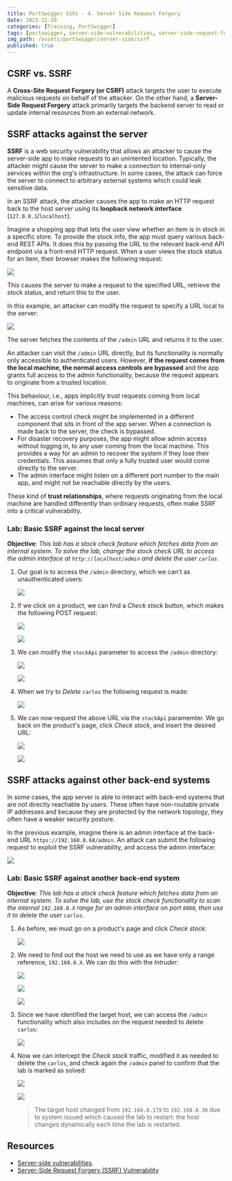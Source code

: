 ```yaml
---
title: PortSwigger SSVs - 4. Server Side Request Forgery
date: 2023-12-20
categories: [Training, PortSwigger]
tags: [portswigger, server-side-vulnerabilities, server-side-request-forgery, ssrf, burp, burp-intruder, brute-force]
img_path: /assets/portswigger/server-side/ssrf
published: true
---
```


## CSRF vs. SSRF

A **Cross-Site Request Forgery (or CSRF)** attack targets the user to execute malicious requests on behalf of the attacker. On the other hand, a **Server-Side Request Forgery** attack primarily targets the backend server to read or update internal resources from an external network.

## SSRF attacks against the server

**SSRF** is a web security vulnerability that allows an attacker to cause the server-side app to make requests to an unintented location. Typically, the attacker might cause the server to make a connection to internal-only services within the org's infrastructure. In some cases, the attack can force the server to connect to arbitrary external systems which could leak sensitive data.

In an SSRF attack, the attacker causes the app to make an HTTP request back to the host server using its **loopback network interface** (`127.0.0.1`/`localhost`).

Imagine a shopping app that lets the user view whether an item is in stock in a specific store. To provide the stock info, the app must query various back-end REST APIs. It does this by passing the URL to the relevant back-end API endpoint via a front-end HTTP request. When a user views the stock status for an item, their browser makes the following request:

![](legit_request.png)

This causes the server to make a request to the specified URL, retrieve the stock status, and return this to the user.

In this example, an attacker can modify the request to specify a URL local to the server:

![](modified_request.png)

The server fetches the contents of the `/admin` URL and returns it to the user. 

An attacker can visit the `/admin` URL directly, but its functionality is normally only accessible to authenticated users. However, **if the request comes from the local machine, the normal access controls are bypassed** and the app grants full access to the admin functionality, because the request appears to originate from a trusted location.

This behaviour, i.e., apps implicitly trust requests coming from local machines, can arise for various reasons:
- The access control check might be implemented in a different component that sits in front of the app server. When a connection is made back to the server, the check is bypassed.
- For disaster recovery purposes, the app might allow admin access without logging in, to any user coming from the local machine. This provides a way for an admin to recover the system if they lose their credentials. This assumes that only a fully trusted user would come directly to the server.
- The admin interface might listen on a different port number to the main app, and might not be reachable directly by the users.

These kind of **trust relationships**, where requests originating from the local machine are handled differently than ordinary requests, often make SSRF into a critical vulnerability.

### Lab: Basic SSRF against the local server

**Objective**:  _This lab has a stock check feature which fetches data from an internal system. To solve the lab, change the stock check URL to access the admin interface at `http://localhost/admin` and delete the user `carlos`._

1. Our goal is to access the `/admin` directory, which we can't as unauthenticated users:

    ![](lab1_admin_dir.png)

2. If we click on a product, we can find a *Check stock* button, which makes the following POST request:

    ![](lab1_check_stock.png)

    ![](lab1_check_stock_request.png)

3. We can modify the `stockApi` parameter to access the `/admin` directory:

    ![](lab1_check_stock_request_modified.png)

    ![](lab1_admin_panel.png)

4. When we try to *Delete* `carlos` the following request is made:

    ![](lab1_delete_request.png)

5. We can now request the above URL via the `stockApi` paramemter. We go back on the product's page, click *Check stock*, and insert the desired URL:

    ![](lab1_stock_delete_request.png)

    ![](lab1_solved.png)

## SSRF attacks against other back-end systems

In some cases, the app server is able to interact with back-end systems that are not directly reachable by users. These often have non-routable private IP addresses and because they are protected by the network topology, they often have a weaker security posture.

In the previous example, imagine there is an admin interface at the back-end URL `https://192.168.0.68/admin`. An attack can submit the following request to exploit the SSRF vulnerability, and access the admin interface:

![](request_admin_if.png)

### Lab: Basic SSRF against another back-end system

**Objective**:  _This lab has a stock check feature which fetches data from an internal system. To solve the lab, use the stock check functionality to scan the internal `192.168.0.X` range for an admin interface on port `8080`, then use it to delete the user `carlos`._

1. As before, we must go on a product's page and click *Check stock*:

    ![](lab2_stock_request.png)

2. We need to find out the host we need to use as we have only a range reference, `192.168.0.X`. We can do this with the *Intruder*:

    ![](lab2_payload_position.png)

    ![](lab2_payload_settings.png)

    ![](lab2_intruder_results.png)

3. Since we have identified the target host, we can access the `/admin` functionality which also includes on the request needed to delete `carlos`:

    ![](lab2_modified_request.png)

4. Now we can intercept the *Check stock* traffic, modified it as needed to delete the `carlos`, and check again the `/admin` panel to confirm that the lab is marked as solved:

    ![](lab2_intercept_delete_request.png)

    ![](lab2_solved.png)

    > The target host changed from `192.168.0.179` to `192.168.0.30` due to system issued which caused the lab to restart: the host changes dynamically each time the lab is restarted.

## Resources

- [Server-side vulnerabilities](https://portswigger.net/web-security/learning-paths/server-side-vulnerabilities-apprentice).
- [Server-Side Request Forgery (SSRF) Vulnerability](https://crashtest-security.com/server-side-request-forgery-ssrf/#:~:text=What%20is%20the%20difference%20between,resources%20from%20an%20external%20network.)